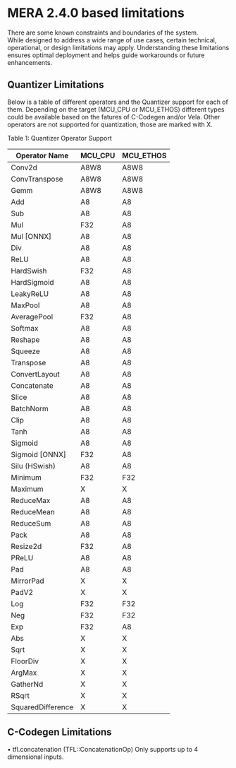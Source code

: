 # MERA 2.4.0 based limitations  

There are some known constraints and boundaries of the system.   
While designed to address a wide range of use cases, certain technical, operational, or design limitations may apply. Understanding these limitations ensures optimal deployment and helps guide workarounds or future enhancements.

## Quantizer Limitations

Below is a table of different operators and the Quantizer support for each of them. Depending on the target (MCU_CPU or MCU_ETHOS) different types could be available based on the fatures of C-Codegen and/or Vela.
Other operators are not supported for quantization, those are marked with X.


Table 1: Quantizer Operator Support

|Operator Name|MCU_CPU|MCU_ETHOS|
|---|---|---|
|Conv2d|A8W8|A8W8|
|ConvTranspose|A8W8|A8W8|
|Gemm|A8W8|A8W8|
|Add|A8|A8|
|Sub|A8|A8|
|Mul|F32|A8|
|Mul [ONNX]|A8|A8|
|Div|A8|A8|
|ReLU|A8|A8|
|HardSwish|F32|A8|
|HardSigmoid|A8|A8|
|LeakyReLU|A8|A8|
|MaxPool|A8|A8|
|AveragePool|F32|A8|
|Softmax|A8|A8|
|Reshape|A8|A8|
|Squeeze|A8|A8|
|Transpose|A8|A8|
|ConvertLayout|A8|A8|
|Concatenate|A8|A8|
|Slice|A8|A8|
|BatchNorm|A8|A8|
|Clip|A8|A8|
|Tanh|A8|A8|
|Sigmoid|A8|A8|
|Sigmoid [ONNX]|F32|A8|
|Silu (HSwish)|A8|A8|
|Minimum|F32|F32|
|Maximum|X|X|
|ReduceMax|A8|A8|
|ReduceMean|A8|A8|
|ReduceSum|A8|A8|
|Pack|A8|A8|
|Resize2d|F32|A8|
|PReLU|A8|A8|
|Pad|A8|A8|
|MirrorPad|X|X|
|PadV2|X|X|
|Log|F32|F32|
|Neg|F32|F32|
|Exp|F32|A8|
|Abs|X|X|
|Sqrt|X|X|
|FloorDiv|X|X|
|ArgMax|X|X|
|GatherNd|X|X|
|RSqrt|X|X|
|SquaredDifference|X|X|


## C-Codegen Limitations

• tfl.concatenation (TFL::ConcatenationOp) Only supports up to 4 dimensional inputs.  


